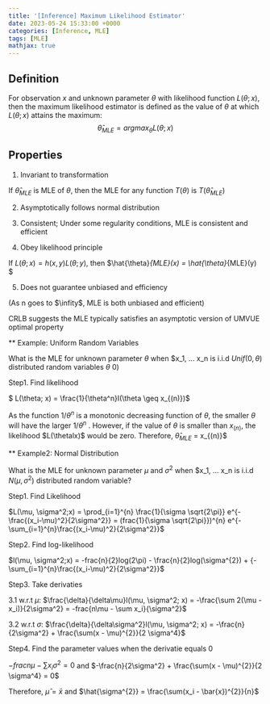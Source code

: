 ```yaml
---
title: '[Inference] Maximum Likelihood Estimator'
date: 2023-05-24 15:33:00 +0000
categories: [Inference, MLE]
tags: [MLE]
mathjax: true
---
```


## Definition
For observation $x$ and unknown parameter $\theta$ with likelihood function $L(\theta;x)$, then the maximum likelihood estimator is defined as the value of $\theta$ at which $L(\theta;x)$ attains the maximum: $$\hat{\theta}_{MLE} = argmax_{\theta}L(\theta; x)$$

## Properties
1. Invariant to transformation

If $\hat{\theta}_{MLE}$ is MLE of $\theta$, then the MLE for any function $T(\theta)$ is $T(\hat{\theta}_{MLE})$

2. Asymptotically follows normal distribution 

3. Consistent; Under some regularity conditions, MLE is consistent and efficient

4. Obey likelihood principle

If $L(\theta;x) = h(x,y)L(\theta;y)$, then $\hat{\theta}_{MLE}(x) = \hat{\theta}_{MLE}(y) $

5. Does not guarantee unbiased and efficiency 

(As n goes to $\infity$, MLE is both unbiased and efficient)

CRLB suggests the MLE typically satisfies an asymptotic version of UMVUE optimal property


** Example: Uniform Random Variables

What is the MLE for unknown parameter $\theta$ when $x_1, ... x_n is i.i.d $Unif(0, \theta)$ distributed random variables $\theta \> 0)$


Step1. Find likelihood 

$ L(\theta; x) = \frac{1}{\theta^n}I(\theta \geq x_{(n)})$


As the function $1/\theta^n$ is a monotonic decreasing function of $\theta$, the smaller $\theta$ will have the larger $1/\theta^n$ . However, if the value of $\theta$ is smaller than $x_{(n)}$, the likelihood $L(\thetalx)$ would be zero. Therefore, $\hat{\theta}_{MLE}$ = x_{(n)}$

** Example2: Normal Distribution 

What is the MLE for unknown parameter $\mu$ and $\sigma^{2}$ when $x_1, ... x_n is i.i.d $N(\mu, \sigma^{2})$ distributed random variable?


Step1. Find Likelihood

$L(\mu, \sigma^2;x) = \prod_{i=1}^{n} \frac{1}{\sigma \sqrt{2\pi}} e^{-\frac{(x_i-\mu)^2}{2\sigma^2}}
= (frac{1}{\sigma \sqrt{2\pi}})^{n} e^{-\sum_{i=1}^{n}\frac{(x_i-\mu)^2}{2\sigma^2}}$

Step2. Find log-likelihood

$l(\mu, \sigma^2;x) = -frac{n}{2}log(2\pi) - \frac{n}{2}log(\sigma^{2}) + {-\sum_{i=1}^{n}\frac{(x_i-\mu)^2}{2\sigma^2}}$


Step3. Take derivaties


3.1 w.r.t $\mu$: $\frac{\delta}{\delta\mu}l(\mu, \sigma^2; x) = -\frac{\sum 2(\mu - x_i)}{2\sigma^2} = -frac{n\mu - \sum x_i}{\sigma^2}$

3.2 w.r.t $\sigma$: $\frac{\delta}{\delta\sigma^2}l(\mu, \sigma^2; x) = -\frac{n}{2\sigma^2} + \frac{\sum(x - \mu)^{2}}{2 \sigma^4}$

Step4. Find the parameter values when the derivatie equals 0 

$-frac{n\mu - \sum x_i}{\sigma^2} = 0$ and $-\frac{n}{2\sigma^2} + \frac{\sum(x - \mu)^{2}}{2 \sigma^4} = 0$

Therefore, $\hat{\mu} = \bar{x}$ and $\hat{\sigma^{2}} = \frac{\sum(x_i - \bar{x})^{2}}{n}$






